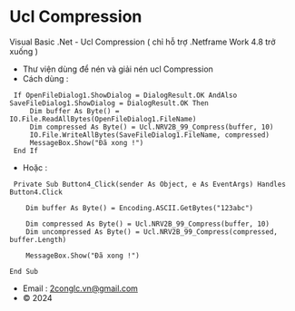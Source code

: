 # Ucl Compression
 Visual Basic .Net - Ucl Compression ( chỉ hỗ trợ .Netframe Work 4.8 trở xuống )
 * Thư viện dùng để nén và giải nén ucl Compression
 * Cách dùng :
```vbnet
 If OpenFileDialog1.ShowDialog = DialogResult.OK AndAlso SaveFileDialog1.ShowDialog = DialogResult.OK Then
     Dim buffer As Byte() = IO.File.ReadAllBytes(OpenFileDialog1.FileName)
     Dim compressed As Byte() = Ucl.NRV2B_99_Compress(buffer, 10)
     IO.File.WriteAllBytes(SaveFileDialog1.FileName, compressed)
     MessageBox.Show("Đã xong !")
 End If
 ```
 * Hoặc :
 ```vbnet
  Private Sub Button4_Click(sender As Object, e As EventArgs) Handles Button4.Click

     Dim buffer As Byte() = Encoding.ASCII.GetBytes("123abc")

     Dim compressed As Byte() = Ucl.NRV2B_99_Compress(buffer, 10)
     Dim uncompressed As Byte() = Ucl.NRV2B_99_Compress(compressed, buffer.Length)

     MessageBox.Show("Đã xong !")

 End Sub
 ```
 * Email : 2conglc.vn@gmail.com
 * © 2024